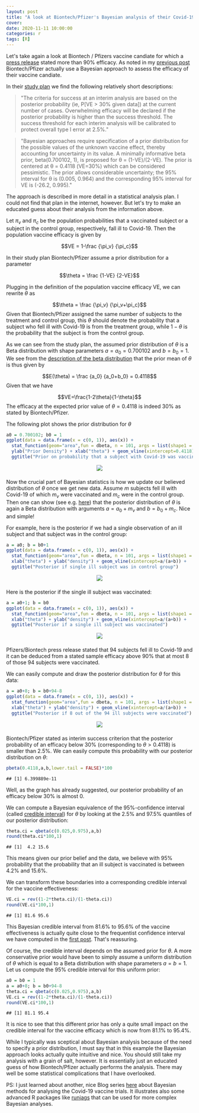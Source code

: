 ```yaml
---
layout: post
title: "A look at Biontech/Pfizer's Bayesian analysis of their Covid-19 vaccine trial"
cover: 
date: 2020-11-11 10:00:00
categories: r
tags: [R]
---
```


Let's take again a look at Biontech / Pfizers vaccine candiate for which a [press release](https://investors.biontech.de/news-releases/news-release-details/pfizer-and-biontech-announce-vaccine-candidate-against-covid-19) stated more than 90% efficacy. As noted in my [previous post](http://skranz.github.io/r/2020/11/10/CovidVaccine.html) Biontech/Pfizer actually use a Bayesian approach to assess the efficacy of their vaccine candiate.

In their [study plan]((https://pfe-pfizercom-d8-prod.s3.amazonaws.com/2020-09/C4591001_Clinical_Protocol.pdf#page=102)) we find the following relatively short descriptions:

> "The criteria for success at an interim analysis are based on the posterior probability (ie, P[VE &gt; 30% given data]) at the current number of cases. Overwhelming efficacy will be declared if the posterior probability is higher than the success threshold. The success threshold for each interim analysis will be calibrated to protect overall type I error at 2.5%."

> "Bayesian approaches require specification of a prior distribution for the possible values of the unknown vaccine effect, thereby accounting for uncertainty in its value. A minimally informative beta prior, beta(0.700102, 1), is proposed for θ = (1-VE)/(2-VE). The prior is centered at θ = 0.4118 (VE=30%) which can be considered pessimistic. The prior allows considerable uncertainty; the 95% interval for θ is (0.005, 0.964) and the corresponding 95% interval for VE is (-26.2, 0.995)."

The approach is described in more detail in a statistical analysis plan. I could not find that plan in the internet, however. But let's try to make an educated guess about their analysis from the information above. 

Let $\pi_v$ and $\pi_c$ be the population probabilities that a vaccinated subject or a subject in the control group, respectively, fall ill to Covid-19. Then the population vaccine efficacy is given by

$$VE = 1-\frac {\pi_v} {\pi_c}$$

In their study plan Biontech/Pfizer assume a prior distribution for a parameter

$$\theta = \frac {1-VE} {2-VE}$$

Plugging in the definition of the population vaccine efficacy VE, we can rewrite $\theta$ as

$$\theta = \frac {\pi_v} {\pi_v+\pi_c}$$
Given that Biontech/Pfizer assigned the same number of subjects to the treatment and control group, this $\theta$ should denote the probability that a subject who fell ill with Covid-19 is from the treatment group, while $1-\theta$ is the probability that the subject is from the control group.

As we can see from the study plan, the assumed prior distribution of $\theta$ is a Beta distribution with shape parameters $a=a_0=0.700102$ and $b=b_0=1$. We see from the [description of the beta distribution](https://en.wikipedia.org/wiki/Beta_distribution) that the prior mean of $\theta$ is thus given by

$$E(\theta) = \frac {a_0}  {a_0+b_0} = 0.4118$$
Given that we have

$$VE=\frac{1-2\theta}{1-\theta}$$
The efficacy at the expected prior value of $\theta=0.4118$ is indeed 30% as stated by Biontech/Pfizer.

The following plot shows the prior distribution for $\theta$

```r
a0 = 0.700102; b0 = 1
ggplot(data = data.frame(x = c(0, 1)), aes(x)) +
  stat_function(geom="area",fun = dbeta, n = 101, args = list(shape1 = a0, shape2 = b0), col="blue", fill="blue", alpha=0.5) +
  ylab("Prior Density") + xlab("theta") + geom_vline(xintercept=0.4118)+
  ggtitle("Prior on probability that a subject with Covid-19 was vaccinated")
```

<center>
<img src="http://skranz.github.io/images/covid/prior.png" style="max-width: 100%; margin-bottom: 0.5em;">
</center>

Now the crucial part of Bayesian statistics is how we update our believed distribution of $\theta$ once we get new data. Assume $m$ subjects fell ill with Covid-19 of which $m_v$ were vaccinated and $m_c$ were in the control group. Then one can show (see e.g. [here](https://ocw.mit.edu/courses/mathematics/18-05-introduction-to-probability-and-statistics-spring-2014/readings/MIT18_05S14_Reading14a.pdf)) that the posterior distribution of $\theta$ is again a Beta distribution with arguments $a=a_0+m_v$ and $b=b_0+m_c$. Nice and simple!

For example, here is the posterior if we had a single observation of an ill subject and that subject was in the control group:


```r
a = a0; b = b0+1
ggplot(data = data.frame(x = c(0, 1)), aes(x)) +
  stat_function(geom="area",fun = dbeta, n = 101, args = list(shape1 = a, shape2 = b), col="blue", fill="blue", alpha=0.5) +
  xlab("theta") + ylab("density") + geom_vline(xintercept=a/(a+b)) +
  ggtitle("Posterior if single ill subject was in control group")
```

<center>
<img src="http://skranz.github.io/images/covid/posterior1.png" style="max-width: 100%; margin-bottom: 0.5em;">
</center>

Here is the posterior if the single ill subject was vaccinated:


```r
a = a0+1; b = b0
ggplot(data = data.frame(x = c(0, 1)), aes(x)) +
  stat_function(geom="area",fun = dbeta, n = 101, args = list(shape1 = a, shape2 = b), col="blue", fill="blue", alpha=0.5) +
  xlab("theta") + ylab("density") + geom_vline(xintercept=a/(a+b)) +
  ggtitle("Posterior if a single ill subject was vaccinated")
```

<center>
<img src="http://skranz.github.io/images/covid/posterior2.png" style="max-width: 100%; margin-bottom: 0.5em;">
</center>

Pfizers/Biontech press release stated that 94 subjects fell ill to Covid-19 and it can be deduced from a stated sample efficacy above 90% that at most 8 of those 94 subjects were vaccinated.

We can easily compute and draw the posterior distribution for $\theta$ for this data:


```r
a = a0+8; b = b0+94-8
ggplot(data = data.frame(x = c(0, 1)), aes(x)) +
  stat_function(geom="area",fun = dbeta, n = 101, args = list(shape1 = a, shape2 = b), col="blue", fill="blue", alpha=0.5) +
  xlab("theta") + ylab("density") + geom_vline(xintercept=a/(a+b)) +
  ggtitle("Posterior if 8 out of the 94 ill subjects were vaccinated")
```

<center>
<img src="http://skranz.github.io/images/covid/posterior3.png" style="max-width: 100%; margin-bottom: 0.5em;">
</center>

Biontech/Pfizer stated as interim success criterion that the posterior probability of an efficacy below 30% (corresponding to $\theta > 0.4118$) is smaller than 2.5%. We can easily compute this probability with our posterior distribution on $\theta$:


```r
pbeta(0.4118,a,b,lower.tail = FALSE)*100
```

```
## [1] 6.399889e-11
```

Well, as the graph has already suggested, our posterior probability of an efficacy below 30% is almost 0.

We can compute a Bayesian equivalence of the 95%-confidence interval (called [credible interval](https://en.wikipedia.org/wiki/Credible_interval)) for $\theta$ by looking at the 2.5% and 97.5% quantiles of our posterior distribution:


```r
theta.ci = qbeta(c(0.025,0.975),a,b)
round(theta.ci*100,1)
```

```
## [1]  4.2 15.6
```

This means given our prior belief and the data, we believe with 95% probability that the probability that an ill subject is vaccinated is between 4.2% and 15.6%.

We can transform these boundaries into a corresponding credible interval for the vaccine effectiveness:


```r
VE.ci = rev((1-2*theta.ci)/(1-theta.ci))
round(VE.ci*100,1)
```

```
## [1] 81.6 95.6
```

This Bayesian credible interval from 81.6% to 95.6% of the vaccine effectiveness is actually quite close to the frequentist confidence interval we have computed in the [first post](http://skranz.github.io/r/2020/11/10/CovidVaccine.html). That's reassuring.

Of course, the credible interval depends on the assumed prior for $\theta$. A more conservative prior would have been to simply assume a uniform distribution of $\theta$ which is equal to a Beta distribution with shape parameters $a=b=1$. Let us compute the 95% credible interval for this uniform prior:


```r
a0 = b0 = 1
a = a0+8; b = b0+94-8
theta.ci = qbeta(c(0.025,0.975),a,b)
VE.ci = rev((1-2*theta.ci)/(1-theta.ci))
round(VE.ci*100,1)
```

```
## [1] 81.1 95.4
```

It is nice to see that this different prior has only a quite small impact on the credible interval for the vaccine efficacy which is now from 81.1% to 95.4%.

While I typically was sceptical about Bayesian analysis because of the need to specify a prior distribution, I must say that in this example the Bayesian approach looks actually quite intuitive and nice. You should still take my analysis with a grain of salt, however. It is essentially just an educated guess of how Biontech/Pfizer actually performs the analysis. There may well be some statistical complications that I have overlooked.

PS: I just learned about another, nice Blog series [here](https://ibecav.netlify.app/post/warpspeed-confidence-what-is-credible/) about Bayesian methods for analysing the Covid-19 vaccine trials. It illustrates also some advanced R packages like [runjags](https://cran.r-project.org/web/packages/runjags/index.html) that can be used for more complex Bayesian analyses.


